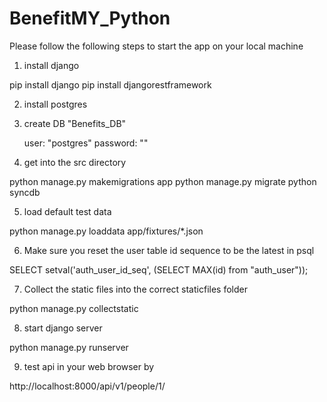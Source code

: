 BenefitMY_Python
================

Please follow the following steps to start the app on your local machine

1. install django

pip install django
pip install djangorestframework

2. install postgres

3. create DB "Benefits_DB"

   user: "postgres"
   password: ""

4. get into the src directory

python manage.py makemigrations app
python manage.py migrate
python syncdb

5. load default test data

python manage.py loaddata app/fixtures/*.json

6. Make sure you reset the user table id sequence to be the latest in psql

SELECT setval('auth_user_id_seq', (SELECT MAX(id) from "auth_user"));

7. Collect the static files into the correct staticfiles folder

python manage.py collectstatic

8. start django server

python manage.py runserver

9. test api in your web browser by

http://localhost:8000/api/v1/people/1/
